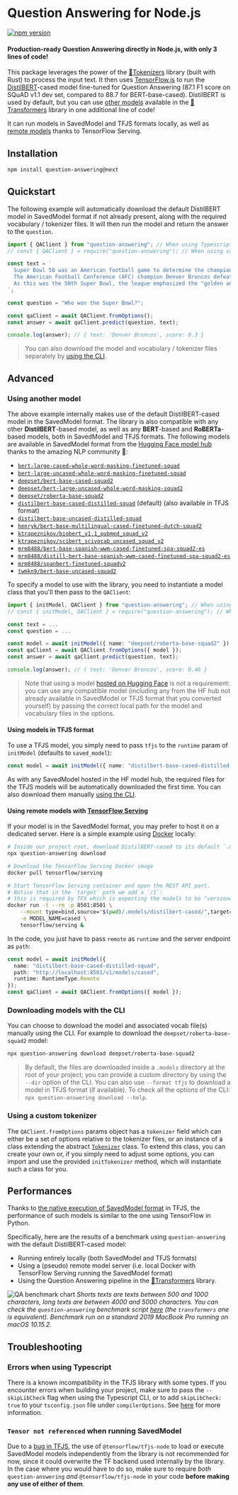 # Question Answering for Node.js

[![npm version](https://badge.fury.io/js/question-answering.svg)](https://www.npmjs.com/package/question-answering)

#### Production-ready Question Answering directly in Node.js, with only 3 lines of code!

This package leverages the power of the [🤗Tokenizers](https://github.com/huggingface/tokenizers) library (built with Rust) to process the input text. It then uses [TensorFlow.js](https://www.tensorflow.org/js) to run the [DistilBERT](https://arxiv.org/abs/1910.01108)-cased model fine-tuned for Question Answering (87.1 F1 score on SQuAD v1.1 dev set, compared to 88.7 for BERT-base-cased). DistilBERT is used by default, but you can use [other models](#models) available in the [🤗Transformers](https://github.com/huggingface/transformers) library in one additional line of code!

It can run models in SavedModel and TFJS formats locally, as well as [remote models](#remote-model) thanks to TensorFlow Serving.

## Installation

```bash
npm install question-answering@next
```

## Quickstart

The following example will automatically download the default DistilBERT model in SavedModel format if not already present, along with the required vocabulary / tokenizer files. It will then run the model and return the answer to the `question`.

```typescript
import { QAClient } from "question-answering"; // When using Typescript or Babel
// const { QAClient } = require("question-answering"); // When using vanilla JS

const text = `
  Super Bowl 50 was an American football game to determine the champion of the National Football League (NFL) for the 2015 season.
  The American Football Conference (AFC) champion Denver Broncos defeated the National Football Conference (NFC) champion Carolina Panthers 24–10 to earn their third Super Bowl title. The game was played on February 7, 2016, at Levi's Stadium in the San Francisco Bay Area at Santa Clara, California.
  As this was the 50th Super Bowl, the league emphasized the "golden anniversary" with various gold-themed initiatives, as well as temporarily suspending the tradition of naming each Super Bowl game with Roman numerals (under which the game would have been known as "Super Bowl L"), so that the logo could prominently feature the Arabic numerals 50.
`;

const question = "Who won the Super Bowl?";

const qaClient = await QAClient.fromOptions();
const answer = await qaClient.predict(question, text);

console.log(answer); // { text: 'Denver Broncos', score: 0.3 }
```

> You can also download the model and vocabulary / tokenizer files separately by [using the CLI](#cli).

## Advanced

<a name="models"></a>
### Using another model

The above example internally makes use of the default DistilBERT-cased model in the SavedModel format. The library is also compatible with any other __DistilBERT__-based model, as well as any __BERT__-based and __RoBERTa__-based models, both in SavedModel and TFJS formats. The following models are available in SavedModel format from the [Hugging Face model hub](https://huggingface.co/models) thanks to the amazing NLP community 🤗:

* [`bert-large-cased-whole-word-masking-finetuned-squad`](https://huggingface.co/bert-large-cased-whole-word-masking-finetuned-squad)
* [`bert-large-uncased-whole-word-masking-finetuned-squad`](https://huggingface.co/bert-large-uncased-whole-word-masking-finetuned-squad)
* [`deepset/bert-base-cased-squad2`](https://huggingface.co/deepset/bert-base-cased-squad2)
* [`deepset/bert-large-uncased-whole-word-masking-squad2`](https://huggingface.co/deepset/bert-large-uncased-whole-word-masking-squad2)
* [`deepset/roberta-base-squad2`](https://huggingface.co/deepset/roberta-base-squad2)
* [`distilbert-base-cased-distilled-squad`](https://huggingface.co/distilbert-base-cased-distilled-squad) (default) (also available in TFJS format)
* [`distilbert-base-uncased-distilled-squad`](https://huggingface.co/distilbert-base-uncased-distilled-squad)
* [`henryk/bert-base-multilingual-cased-finetuned-dutch-squad2`](https://huggingface.co/henryk/bert-base-multilingual-cased-finetuned-dutch-squad2)
* [`ktrapeznikov/biobert_v1.1_pubmed_squad_v2`](https://huggingface.co/ktrapeznikov/biobert_v1.1_pubmed_squad_v2)
* [`ktrapeznikov/scibert_scivocab_uncased_squad_v2`](https://huggingface.co/ktrapeznikov/scibert_scivocab_uncased_squad_v2)
* [`mrm8488/bert-base-spanish-wwm-cased-finetuned-spa-squad2-es`](https://huggingface.co/mrm8488/bert-base-spanish-wwm-cased-finetuned-spa-squad2-es)
* [`mrm8488/distill-bert-base-spanish-wwm-cased-finetuned-spa-squad2-es`](https://huggingface.co/mrm8488/distill-bert-base-spanish-wwm-cased-finetuned-spa-squad2-es)
* [`mrm8488/spanbert-finetuned-squadv2`](https://huggingface.co/mrm8488/spanbert-finetuned-squadv2)
* [`twmkn9/bert-base-uncased-squad2`](https://huggingface.co/twmkn9/bert-base-uncased-squad2)

To specify a model to use with the library, you need to instantiate a model class that you'll then pass to the `QAClient`:

```typescript
import { initModel, QAClient } from "question-answering"; // When using Typescript or Babel
// const { initModel, QAClient } = require("question-answering"); // When using vanilla JS

const text = ...
const question = ...

const model = await initModel({ name: "deepset/roberta-base-squad2" });
const qaClient = await QAClient.fromOptions({ model });
const answer = await qaClient.predict(question, text);

console.log(answer); // { text: 'Denver Broncos', score: 0.46 }
```

> Note that using a model [hosted on Hugging Face](https://huggingface.co/models) is not a requirement: you can use any compatible model (including any from the HF hub not already available in SavedModel or TFJS format that you converted yourself) by passing the correct local path for the model and vocabulary files in the options.

#### Using models in TFJS format

To use a TFJS model, you simply need to pass `tfjs` to the `runtime` param of `initModel` (defaults to `saved_model`):

```typescript
const model = await initModel({ name: "distilbert-base-cased-distilled-squad", runtime: RuntimeType.TFJS });
```

As with any SavedModel hosted in the HF model hub, the required files for the TFJS models will be automatically downloaded the first time. You can also download them manually [using the CLI](#cli).

<a name="remote-model"></a>
#### Using remote models with [TensorFlow Serving](https://www.tensorflow.org/tfx/guide/serving)

If your model is in the SavedModel format, you may prefer to host it on a dedicated server. Here is a simple example using [Docker](https://www.tensorflow.org/tfx/serving/docker) locally:

```bash
# Inside our project root, download DistilBERT-cased to its default `.models` location
npx question-answering download

# Download the TensorFlow Serving Docker image
docker pull tensorflow/serving

# Start TensorFlow Serving container and open the REST API port.
# Notice that in the `target` path we add a `/1`:
# this is required by TFX which is expecting the models to be "versioned"
docker run -t --rm -p 8501:8501 \
    --mount type=bind,source="$(pwd)/.models/distilbert-cased/",target="/models/cased/1" \
    -e MODEL_NAME=cased \
    tensorflow/serving &
```

In the code, you just have to pass `remote` as `runtime` and the server endpoint as `path`:

```typescript
const model = await initModel({
  name: "distilbert-base-cased-distilled-squad",
  path: "http://localhost:8501/v1/models/cased",
  runtime: RuntimeType.Remote
});
const qaClient = await QAClient.fromOptions({ model });
```

<a name="cli"></a>
### Downloading models with the CLI

You can choose to download the model and associated vocab file(s) manually using the CLI. For example to download the `deepset/roberta-base-squad2` model:
```bash
npx question-answering download deepset/roberta-base-squad2
```

> By default, the files are downloaded inside a `.models` directory at the root of your project; you can provide a custom directory by using the `--dir` option of the CLI. You can also use `--format tfjs` to download a model in TFJS format (if available). To check all the options of the CLI: `npx question-answering download --help`.

### Using a custom tokenizer

The `QAClient.fromOptions` params object has a `tokenizer` field which can either be a set of options relative to the tokenizer files, or an instance of a class extending the abstract [`Tokenizer`](./src/tokenizers/tokenizer.ts) class. To extend this class, you can create your own or, if you simply need to adjust some options, you can import and use the provided `initTokenizer` method, which will instantiate such a class for you.

## Performances

Thanks to [the native execution of SavedModel format](https://groups.google.com/a/tensorflow.org/d/msg/tfjs/Xtf6s1Bpkr0/7-Eqn8soAwAJ) in TFJS, the performance of such models is similar to the one using TensorFlow in Python.

Specifically, here are the results of a benchmark using `question-answering` with the default DistilBERT-cased model:

* Running entirely locally (both SavedModel and TFJS formats)
* Using a (pseudo) remote model server (i.e. local Docker with TensorFlow Serving running the SavedModel format)
* Using the Question Answering pipeline in the [🤗Transformers](https://github.com/huggingface/transformers) library.

![QA benchmark chart](https://docs.google.com/spreadsheets/d/e/2PACX-1vRCprbDB9T8nwdOpRv2pmlOXWKw3vVOx5P2jbn7hipjCyaGRuQS3u5KWpE7ux5Q0jbqT9HFVMivkI4x/pubchart?oid=2051609279&format=image)
_Shorts texts are texts between 500 and 1000 characters, long texts are between 4000 and 5000 characters. You can check the `question-answering` benchmark script [here](./scripts/benchmark.js) (the `transformers` one is equivalent). Benchmark run on a standard 2019 MacBook Pro running on macOS 10.15.2._

## Troubleshooting

### Errors when using Typescript

There is a known incompatibility in the TFJS library with some types. If you encounter errors when building your project, make sure to pass the `--skipLibCheck` flag when using the Typescript CLI, or to add `skipLibCheck: true` to your `tsconfig.json` file under `compilerOptions`. See [here](https://github.com/tensorflow/tfjs/issues/2007) for more information.

### `Tensor not referenced` when running SavedModel

Due to a [bug in TFJS](https://github.com/tensorflow/tfjs/issues/3463), the use of `@tensorflow/tfjs-node` to load or execute SavedModel models independently from the library is not recommended for now, since it could overwrite the TF backend used internally by the library. In the case where you would have to do so, make sure to require _both_ `question-answering` _and_ `@tensorflow/tfjs-node` in your code __before making any use of either of them__.
